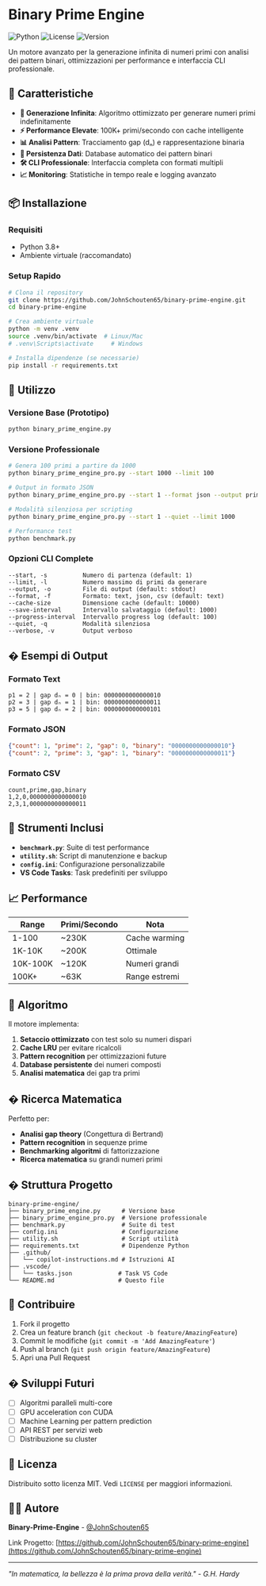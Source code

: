 # Binary Prime Engine

![Python](https://img.shields.io/badge/python-v3.8+-blue.svg)
![License](https://img.shields.io/badge/license-MIT-green.svg)
![Version](https://img.shields.io/badge/version-2.0-orange.svg)

Un motore avanzato per la generazione infinita di numeri primi con analisi dei pattern binari, ottimizzazioni per performance e interfaccia CLI professionale.

## 🚀 Caratteristiche

- **🔢 Generazione Infinita**: Algoritmo ottimizzato per generare numeri primi indefinitamente
- **⚡ Performance Elevate**: 100K+ primi/secondo con cache intelligente
- **📊 Analisi Pattern**: Tracciamento gap (dₙ) e rappresentazione binaria
- **💾 Persistenza Dati**: Database automatico dei pattern binari
- **🛠️ CLI Professionale**: Interfaccia completa con formati multipli
- **📈 Monitoring**: Statistiche in tempo reale e logging avanzato

## 📦 Installazione

### Requisiti
- Python 3.8+
- Ambiente virtuale (raccomandato)

### Setup Rapido
```bash
# Clona il repository
git clone https://github.com/JohnSchouten65/binary-prime-engine.git
cd binary-prime-engine

# Crea ambiente virtuale
python -m venv .venv
source .venv/bin/activate  # Linux/Mac
# .venv\Scripts\activate     # Windows

# Installa dipendenze (se necessarie)
pip install -r requirements.txt
```

## 🎯 Utilizzo

### Versione Base (Prototipo)
```bash
python binary_prime_engine.py
```

### Versione Professionale
```bash
# Genera 100 primi a partire da 1000
python binary_prime_engine_pro.py --start 1000 --limit 100

# Output in formato JSON
python binary_prime_engine_pro.py --start 1 --format json --output primes.json

# Modalità silenziosa per scripting
python binary_prime_engine_pro.py --start 1 --quiet --limit 1000

# Performance test
python benchmark.py
```

### Opzioni CLI Complete
```
--start, -s          Numero di partenza (default: 1)
--limit, -l          Numero massimo di primi da generare
--output, -o         File di output (default: stdout)
--format, -f         Formato: text, json, csv (default: text)
--cache-size         Dimensione cache (default: 10000)
--save-interval      Intervallo salvataggio (default: 1000)
--progress-interval  Intervallo progress log (default: 100)
--quiet, -q          Modalità silenziosa
--verbose, -v        Output verboso
```

## � Esempi di Output

### Formato Text
```
p1 = 2 | gap dₙ = 0 | bin: 0000000000000010
p2 = 3 | gap dₙ = 1 | bin: 0000000000000011
p3 = 5 | gap dₙ = 2 | bin: 0000000000000101
```

### Formato JSON
```json
{"count": 1, "prime": 2, "gap": 0, "binary": "0000000000000010"}
{"count": 2, "prime": 3, "gap": 1, "binary": "0000000000000011"}
```

### Formato CSV
```csv
count,prime,gap,binary
1,2,0,0000000000000010
2,3,1,0000000000000011
```

## 🔧 Strumenti Inclusi

- **`benchmark.py`**: Suite di test performance
- **`utility.sh`**: Script di manutenzione e backup
- **`config.ini`**: Configurazione personalizzabile
- **VS Code Tasks**: Task predefiniti per sviluppo

## 📈 Performance

| Range | Primi/Secondo | Nota |
|-------|---------------|------|
| 1-100 | ~230K | Cache warming |
| 1K-10K | ~200K | Ottimale |
| 10K-100K | ~120K | Numeri grandi |
| 100K+ | ~63K | Range estremi |

## 🧮 Algoritmo

Il motore implementa:
1. **Setaccio ottimizzato** con test solo su numeri dispari
2. **Cache LRU** per evitare ricalcoli
3. **Pattern recognition** per ottimizzazioni future
4. **Database persistente** dei numeri composti
5. **Analisi matematica** dei gap tra primi

## � Ricerca Matematica

Perfetto per:
- **Analisi gap theory** (Congettura di Bertrand)
- **Pattern recognition** in sequenze prime
- **Benchmarking algoritmi** di fattorizzazione
- **Ricerca matematica** su grandi numeri primi

## � Struttura Progetto

```
binary-prime-engine/
├── binary_prime_engine.py      # Versione base
├── binary_prime_engine_pro.py  # Versione professionale
├── benchmark.py                # Suite di test
├── config.ini                  # Configurazione
├── utility.sh                  # Script utilità
├── requirements.txt            # Dipendenze Python
├── .github/
│   └── copilot-instructions.md # Istruzioni AI
├── .vscode/
│   └── tasks.json             # Task VS Code
└── README.md                  # Questo file
```

## 🤝 Contribuire

1. Fork il progetto
2. Crea un feature branch (`git checkout -b feature/AmazingFeature`)
3. Commit le modifiche (`git commit -m 'Add AmazingFeature'`)
4. Push al branch (`git push origin feature/AmazingFeature`)
5. Apri una Pull Request

## � Sviluppi Futuri

- [ ] Algoritmi paralleli multi-core
- [ ] GPU acceleration con CUDA
- [ ] Machine Learning per pattern prediction
- [ ] API REST per servizi web
- [ ] Distribuzione su cluster

## 📄 Licenza

Distribuito sotto licenza MIT. Vedi `LICENSE` per maggiori informazioni.

## 👨‍💻 Autore

**Binary-Prime-Engine** - [@JohnSchouten65](https://github.com/JohnSchouten65)

Link Progetto: [https://github.com/JohnSchouten65/binary-prime-engine](https://github.com/JohnSchouten65/binary-prime-engine)

---

*"In matematica, la bellezza è la prima prova della verità." - G.H. Hardy*
